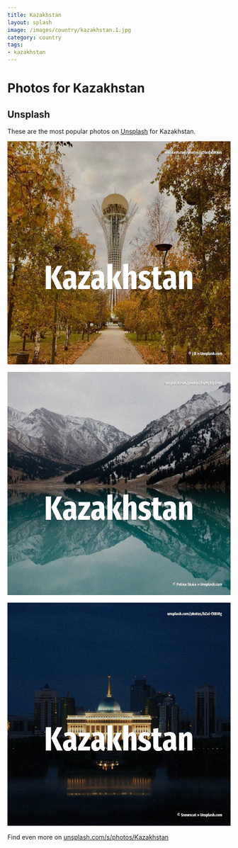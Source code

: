 ```yaml
---
title: Kazakhstan
layout: splash
image: /images/country/kazakhstan.1.jpg
category: country
tags:
- kazakhstan
---
```

# Photos for Kazakhstan

## Unsplash

These are the most popular photos on [Unsplash](https://unsplash.com) for Kazakhstan.

![Kazakhstan](/images/country/kazakhstan.1.jpg)

![Kazakhstan](/images/country/kazakhstan.2.jpg)

![Kazakhstan](/images/country/kazakhstan.3.jpg)

Find even more on [unsplash.com/s/photos/Kazakhstan](https://unsplash.com/s/photos/Kazakhstan)